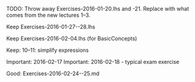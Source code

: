 TODO: Throw away Exercises-2016-01-20.lhs and -21. Replace with what comes from the new lectures 1–3.

Keep Exercises-2016-01-27--28.lhs

Keep Exercises-2016-02-04.lhs (for BasicConcepts)

Keep: 10–11: simplify expressions

Important: 2016-02-17
Important: 2016-02-18  - typical exam exercise

Good: Exercises-2016-02-24--25.md
